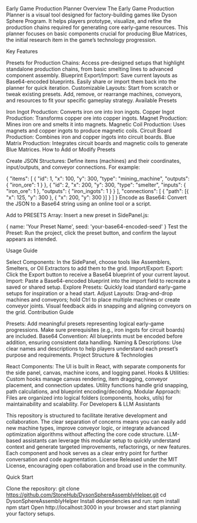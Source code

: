 Early Game Production Planner
Overview
The Early Game Production Planner is a visual tool designed for factory-building games like Dyson Sphere Program. It helps players prototype, visualize, and refine the production chains required for generating core early-game resources. This planner focuses on basic components crucial for producing Blue Matrices, the initial research item in the game’s technology progression.

Key Features

Presets for Production Chains: Access pre-designed setups that highlight standalone production chains, from basic smelting lines to advanced component assembly.
Blueprint Export/Import: Save current layouts as Base64-encoded blueprints. Easily share or import them back into the planner for quick iteration.
Customizable Layouts: Start from scratch or tweak existing presets. Add, remove, or rearrange machines, conveyors, and resources to fit your specific gameplay strategy.
Available Presets

Iron Ingot Production: Converts iron ore into iron ingots.
Copper Ingot Production: Transforms copper ore into copper ingots.
Magnet Production: Mines iron ore and smelts it into magnets.
Magnetic Coil Production: Uses magnets and copper ingots to produce magnetic coils.
Circuit Board Production: Combines iron and copper ingots into circuit boards.
Blue Matrix Production: Integrates circuit boards and magnetic coils to generate Blue Matrices.
How to Add or Modify Presets

Create JSON Structures:
Define items (machines) and their coordinates, input/outputs, and conveyor connections. For example:

{
  "items": [
    { "id": 1, "x": 100, "y": 300, "type": "mining_machine", "outputs": { "iron_ore": 1 } },
    { "id": 2, "x": 200, "y": 300, "type": "smelter", "inputs": { "iron_ore": 1 }, "outputs": { "iron_ingots": 1 } }
  ],
  "connections": [
    { "path": [{ "x": 125, "y": 300 }, { "x": 200, "y": 300 }] }
  ]
}
Encode as Base64:
Convert the JSON to a Base64 string using an online tool or a script.

Add to PRESETS Array:
Insert a new preset in SidePanel.js:

{
  name: 'Your Preset Name',
  seed: 'your-base64-encoded-seed'
}
Test the Preset:
Run the project, click the preset button, and confirm the layout appears as intended.

Usage Guide

Select Components: In the SidePanel, choose tools like Assemblers, Smelters, or Oil Extractors to add them to the grid.
Import/Export:
Export: Click the Export button to receive a Base64 blueprint of your current layout.
Import: Paste a Base64-encoded blueprint into the import field to recreate a saved or shared setup.
Explore Presets: Quickly load standard early-game setups for inspiration or a head start.
Adjust Layouts: Drag-and-drop machines and conveyors; hold Ctrl to place multiple machines or create conveyor joints. Visual feedback aids in snapping and aligning conveyors on the grid.
Contribution Guide

Presets: Add meaningful presets representing logical early-game progressions. Make sure prerequisites (e.g., iron ingots for circuit boards) are included.
Base64 Convention: All blueprints must be encoded before addition, ensuring consistent data handling.
Naming & Descriptions: Use clear names and descriptions to help players understand each preset’s purpose and requirements.
Project Structure & Technologies

React Components: The UI is built in React, with separate components for the side panel, canvas, machine icons, and logging panel.
Hooks & Utilities: Custom hooks manage canvas rendering, item dragging, conveyor placement, and connection updates. Utility functions handle grid snapping, path calculations, and blueprint encoding/decoding.
Modular Approach: Files are organized into logical folders (components, hooks, utils) for maintainability and scalability.
For Developers & LLM Assistants

This repository is structured to facilitate iterative development and collaboration.
The clear separation of concerns means you can easily add new machine types, improve conveyor logic, or integrate advanced optimization algorithms without affecting the core code structure.
LLM-based assistants can leverage this modular setup to quickly understand context and generate targeted improvements, refactorings, or new features. Each component and hook serves as a clear entry point for further conversation and code augmentation.
License
Released under the MIT License, encouraging open collaboration and broad use in the community.

Quick Start

Clone the repository:
git clone https://github.com/StoneHub/DysonSphereAssemblyHelper.git
cd DysonSphereAssemblyHelper
Install dependencies and run:
npm install
npm start
Open http://localhost:3000 in your browser and start planning your factory setups.
